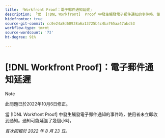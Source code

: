 ```yaml
---
title: 「Workfront Proof：電子郵件通知延遲」
description: 「當  [!DNL Workfront]  Proof 中發生觸發電子郵件通知的事件時，使用者未立即收到通知。通知可能延遲了幾個小時。」
hidefromtoc: true
source-git-commit: cc0e24a8d60928a6a13725b4c4ba765aa47abd53
workflow-type: tm+mt
source-wordcount: '73'
ht-degree: 91%

---
```



# [!DNL Workfront Proof]：電子郵件通知延遲

>[!NOTE]
>
>此問題已於2022年10月6日修正。

當 [!DNL Workfront Proof] 中發生觸發電子郵件通知的事件時，使用者未立即收到通知。通知可能延遲了幾個小時。

_首次回報於 2022 年 8 月 23 日。_

